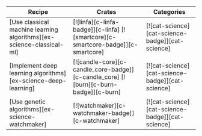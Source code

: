 | Recipe | Crates | Categories |
|--------|--------|------------|
| [Use classical machine learning algorithms][ex-science-classical-ml] | [![linfa][c-linfa-badge]][c-linfa] [![smartcore][c-smartcore-badge]][c-smartcore] | [![cat-science][cat-science-badge]][cat-science] |
| [Implement deep learning algorithms][ex-science-deep-learning] | [![candle-core][c-candle_core-badge]][c-candle_core] [![burn][c-burn-badge]][c-burn] | [![cat-science][cat-science-badge]][cat-science] |
| [Use genetic algorithms][ex-science-watchmaker] | [![watchmaker][c-watchmaker-badge]][c-watchmaker] | [![cat-science][cat-science-badge]][cat-science] |

<div class="hidden">
</div>
